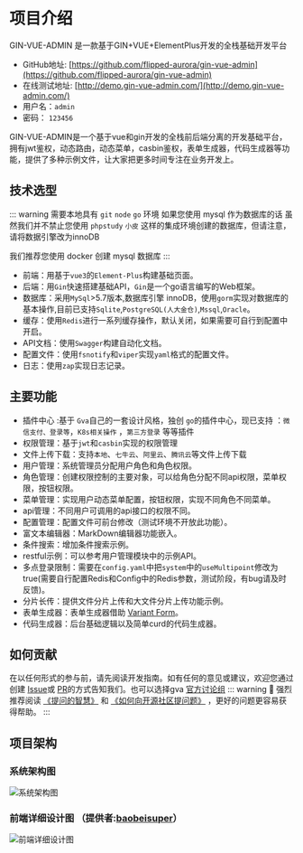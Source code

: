 # 项目介绍

GIN-VUE-ADMIN 是一款基于GIN+VUE+ElementPlus开发的全栈基础开发平台

* GitHub地址: [https://github.com/flipped-aurora/gin-vue-admin](https://github.com/flipped-aurora/gin-vue-admin)
* 在线测试地址: [http://demo.gin-vue-admin.com/](http://demo.gin-vue-admin.com/)
* 用户名：`admin`
* 密码： `123456`

GIN-VUE-ADMIN是一个基于vue和gin开发的全栈前后端分离的开发基础平台，拥有jwt鉴权，动态路由，动态菜单，casbin鉴权，表单生成器，代码生成器等功能，提供了多种示例文件，让大家把更多时间专注在业务开发上。


## 技术选型

::: warning 需要本地具有 `git` `node` `go` 环境
如果您使用 mysql 作为数据库的话 虽然我们并不禁止您使用 `phpstudy` `小皮` 这样的集成环境创建的数据库，但请注意，请将数据引擎改为innoDB

我们推荐您使用 docker 创建 mysql 数据库
:::
- 前端：用基于`vue3`的`Element-Plus`构建基础页面。
- 后端：用`Gin`快速搭建基础API，`Gin`是一个go语言编写的Web框架。
- 数据库：采用`MySql`>5.7版本,数据库引擎 innoDB<Badge type="danger" class="bg-red-600 font-medium dark:bg-red-500" text="important" />，使用`gorm`实现对数据库的基本操作,目前已支持`Sqlite`,`PostgreSQL(人大金仓)`,`Mssql`,`Oracle`。
- 缓存：使用`Redis`进行一系列缓存操作，默认关闭，如果需要可自行到配置中开启。
- API文档：使用`Swagger`构建自动化文档。
- 配置文件：使用`fsnotify`和`viper`实现`yaml`格式的配置文件。
- 日志：使用`zap`实现日志记录。

## 主要功能
- 插件中心 <Badge type="tip" text="NEW" class="bg-indigo-600 font-medium dark:bg-indigo-500" /> :基于 `Gva`自己的一套设计风格，独创 `go`的插件中心，现已支持 ：`微信支付、登录等`，`K8s相关操作` ，`第三方登录` 等等插件
- 权限管理：基于`jwt`和`casbin`实现的权限管理
- 文件上传下载：支持`本地`、`七牛云`、`阿里云`、`腾讯云`等文件上传下载
- 用户管理：系统管理员分配用户角色和角色权限。
- 角色管理：创建权限控制的主要对象，可以给角色分配不同api权限，菜单权限，按钮权限。
- 菜单管理：实现用户动态菜单配置，按钮权限，实现不同角色不同菜单。
- api管理：不同用户可调用的api接口的权限不同。
- 配置管理：配置文件可前台修改（测试环境不开放此功能）。
- 富文本编辑器：MarkDown编辑器功能嵌入。
- 条件搜索：增加条件搜索示例。
- restful示例：可以参考用户管理模块中的示例API。
- 多点登录限制：需要在`config.yaml`中把`system`中的`useMultipoint`修改为true(需要自行配置Redis和Config中的Redis参数，测试阶段，有bug请及时反馈)。
- 分片长传：提供文件分片上传和大文件分片上传功能示例。
- 表单生成器：表单生成器借助 [Variant Form](https://www.vform666.com/)。
- 代码生成器：后台基础逻辑以及简单curd的代码生成器。

## 如何贡献

在以任何形式的参与前，请先阅读开发指南。如有任何的意见或建议，欢迎您通过创建 [Issue](https://github.com/flipped-aurora/gin-vue-admin/issues)或 [PR](https://github.com/flipped-aurora/gin-vue-admin/pulls)的方式告知我们。也可以选择gva [官方讨论组](https://plugin.gin-vue-admin.com/#/layout/vip)
::: warning 🧁
强烈推荐阅读 [《提问的智慧》](https://github.com/ryanhanwu/How-To-Ask-Questions-The-Smart-Way) 和 [《如何向开源社区提问题》](https://github.com/seajs/seajs/issues/545) ，更好的问题更容易获得帮助。
:::

## 项目架构

### 系统架构图

![系统架构图](/introduce/gin-vue-admin.png)

### 前端详细设计图 （提供者:<a href="https://github.com/baobeisuper">baobeisuper</a>）

![前端详细设计图](/introduce/naotu.png)
